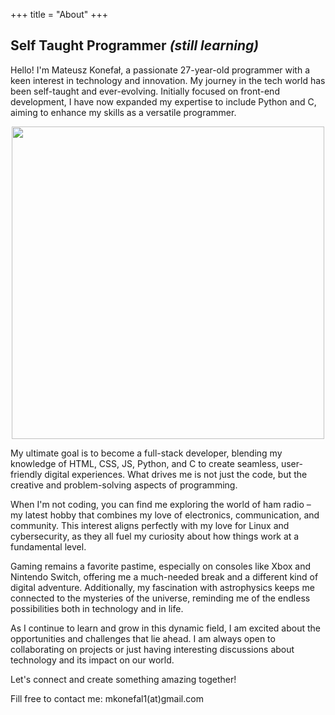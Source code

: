 +++
title = "About"
+++

## Self Taught Programmer _(still learning)_

Hello! I'm Mateusz Konefał, a passionate 27-year-old programmer with a keen interest in technology and innovation. My journey in the tech world has been self-taught and ever-evolving. Initially focused on front-end development, I have now expanded my expertise to include Python and C, aiming to enhance my skills as a versatile programmer.

<div align="center"><img src="/img_me.jpg" width=500px></div>

My ultimate goal is to become a full-stack developer, blending my knowledge of HTML, CSS, JS, Python, and C to create seamless, user-friendly digital experiences. What drives me is not just the code, but the creative and problem-solving aspects of programming.

When I'm not coding, you can find me exploring the world of ham radio – my latest hobby that combines my love of electronics, communication, and community. This interest aligns perfectly with my love for Linux and cybersecurity, as they all fuel my curiosity about how things work at a fundamental level.

Gaming remains a favorite pastime, especially on consoles like Xbox and Nintendo Switch, offering me a much-needed break and a different kind of digital adventure. Additionally, my fascination with astrophysics keeps me connected to the mysteries of the universe, reminding me of the endless possibilities both in technology and in life.

As I continue to learn and grow in this dynamic field, I am excited about the opportunities and challenges that lie ahead. I am always open to collaborating on projects or just having interesting discussions about technology and its impact on our world.

Let's connect and create something amazing together! 

Fill free to contact me:  mkonefal1(at)gmail.com
